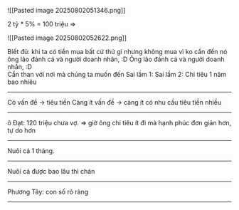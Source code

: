 ![[Pasted image 20250802051346.png]]


2 tỷ * 5% = 100 triệu => 

![[Pasted image 20250802052622.png]]

Biết đủ: khi ta có tiền mua bất cứ thứ gì nhưng không mua vì ko cần đến nó 
ông lão đánh cá và người doanh nhân, :D
Ông lão đánh cá và người doanh nhân, :D  
Cẩn than với nơi mà chúng ta muốn đến
Sai lầm 1: 
Sai lầm 2: Chi tiêu 1 năm bao nhiêu 

---
Có vấn đề -> tiêu tiền 
Càng ít vấn đề -> càng ít có nhu cầu tiêu tiền nhiều 

---
ô Đạt: 120 triệu chưa vợ. => giờ ông chi tiêu ít đi mà hạnh phúc đơn giản hơn, tự do hơn

---
Nuôi cá 1 tháng. 

---
Nuôi cá được bao lâu thì chán 

---
Phương Tây: con số rõ ràng 

---

